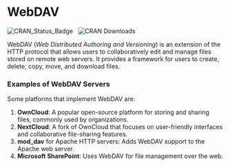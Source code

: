 
# WebDAV

<!-- (https://cloud.r-project.org/package=webdav) -->

<!-- badges: start -->

![CRAN_Status_Badge](https://www.r-pkg.org/badges/version/webdav) &nbsp; ![CRAN
Downloads](https://cranlogs.r-pkg.org/badges/grand-total/webdav)
<!-- badges: end -->

WebDAV (*Web Distributed Authoring and Versioning*) is an extension of
the HTTP protocol that allows users to collaboratively edit and manage
files stored on remote web servers. It provides a framework for users to
create, delete, copy, move, and download files.

### Examples of WebDAV Servers

Some platforms that implement WebDAV are:

1.  **OwnCloud**: A popular open-source platform for storing and sharing
    files, commonly used by organizations.
2.  **NextCloud**: A fork of OwnCloud that focuses on user-friendly
    interfaces and collaborative file-sharing features.
3.  **mod_dav** for Apache HTTP servers: Adds WebDAV support to the
    Apache web server.
4.  **Microsoft SharePoint**: Uses WebDAV for file management over the
    web.
